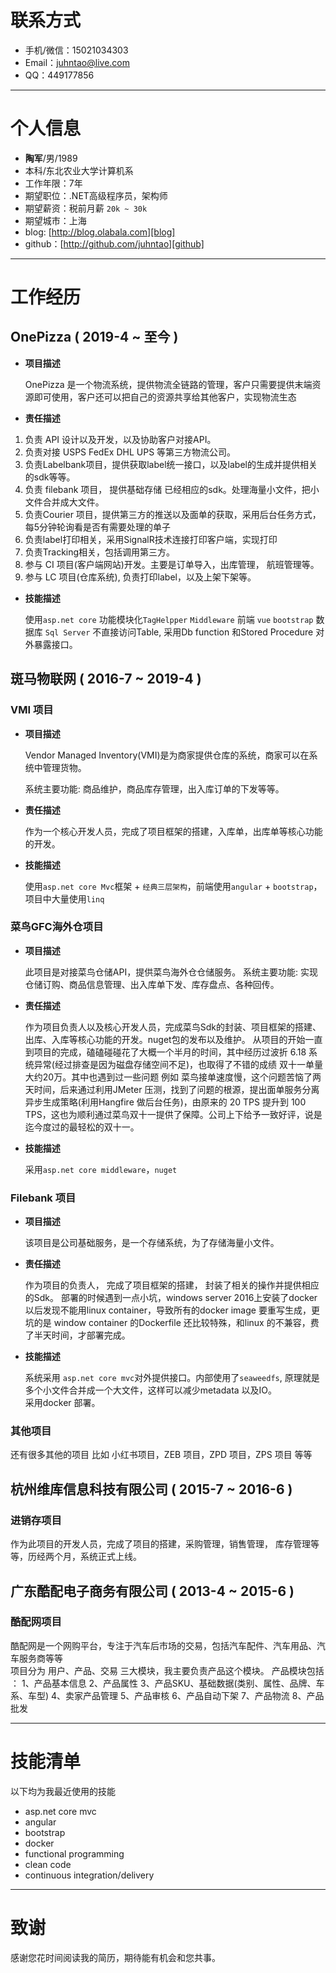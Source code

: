# 联系方式

- 手机/微信：15021034303
- Email：juhntao@live.com
- QQ：449177856

---

# 个人信息

- **陶军**/男/1989 
- 本科/东北农业大学计算机系 
- 工作年限：7年
- 期望职位：.NET高级程序员，架构师
- 期望薪资：税前月薪 `20k ~ 30k`
- 期望城市：上海
- blog: [http://blog.olabala.com][blog]
- github：[http://github.com/juhntao][github]
 
[blog]: http://blog.olabala.com
[github]: http://github.com/juhntao

---

# 工作经历

## OnePizza ( 2019-4 ~ 至今 )

- **项目描述**

    OnePizza 是一个物流系统，提供物流全链路的管理，客户只需要提供末端资源即可使用，客户还可以把自己的资源共享给其他客户，实现物流生态

- **责任描述**

1. 负责 API 设计以及开发，以及协助客户对接API。
2. 负责对接 USPS FedEx DHL UPS 等第三方物流公司。
3. 负责Labelbank项目，提供获取label统一接口，以及label的生成并提供相关的sdk等等。
4. 负责 filebank 项目， 提供基础存储 已经相应的sdk。处理海量小文件，把小文件合并成大文件。
5. 负责Courier 项目，提供第三方的推送以及面单的获取，采用后台任务方式，每5分钟轮询看是否有需要处理的单子
6. 负责label打印相关，采用SignalR技术连接打印客户端，实现打印
7. 负责Tracking相关，包括调用第三方。
8. 参与 CI 项目(客户端网站)开发。主要是订单导入，出库管理， 航班管理等。
9. 参与 LC 项目(仓库系统), 负责打印label，以及上架下架等。


- **技能描述**

    使用`asp.net core` 功能模块化`TagHelpper` `Middleware` 
	前端 `vue` `bootstrap` 
	数据库 `Sql Server` 不直接访问Table,  采用Db function 和Stored Procedure 对外暴露接口。

## 斑马物联网 ( 2016-7 ~ 2019-4 )

### VMI 项目
- **项目描述**

    Vendor Managed Inventory(VMI)是为商家提供仓库的系统，商家可以在系统中管理货物。 
 
    系统主要功能: 商品维护，商品库存管理，出入库订单的下发等等。

- **责任描述**

    作为一个核心开发人员，完成了项目框架的搭建，入库单，出库单等核心功能的开发。

- **技能描述**

    使用`asp.net core Mvc`框架 + `经典三层架构`，前端使用`angular` + `bootstrap`， 项目中大量使用`linq`


### 菜鸟GFC海外仓项目
- **项目描述**

    此项目是对接菜鸟仓储API，提供菜鸟海外仓仓储服务。 
    系统主要功能: 实现仓储订购、商品信息管理、出入库单下发、库存盘点、各种回传。

- **责任描述**

    作为项目负责人以及核心开发人员，完成菜鸟Sdk的封装、项目框架的搭建、出库、入库等核心功能的开发。nuget包的发布以及维护。
    从项目的开始一直到项目的完成，磕磕碰碰花了大概一个半月的时间，其中经历过波折 6.18 系统异常(经过排查是因为磁盘存储空间不足)，也取得了不错的成绩 双十一单量大约20万。其中也遇到过一些问题 例如 菜鸟接单速度慢，这个问题苦恼了两天时间，后来通过利用JMeter 压测，找到了问题的根源，提出面单服务分离异步生成策略(利用Hangfire 做后台任务)，由原来的 20 TPS 提升到 100 TPS，这也为顺利通过菜鸟双十一提供了保障。公司上下给予一致好评，说是迄今度过的最轻松的双十一。

- **技能描述**

    采用`asp.net core middleware`，`nuget`


### Filebank 项目
- **项目描述**

    该项目是公司基础服务，是一个存储系统，为了存储海量小文件。

- **责任描述**

    作为项目的负责人， 完成了项目框架的搭建， 封装了相关的操作并提供相应的Sdk。
    部署的时候遇到一点小坑，windows server 2016上安装了docker以后发现不能用linux container，导致所有的docker image 要重写生成，更坑的是 window container 的Dockerfile 还比较特殊，和linux 的不兼容，费了半天时间，才部署完成。

- **技能描述**

    系统采用 `asp.net core mvc`对外提供接口。内部使用了`seaweedfs`, 原理就是多个小文件合并成一个大文件，这样可以减少metadata 以及IO。  
    采用docker 部署。


### 其他项目
还有很多其他的项目 比如 小红书项目，ZEB 项目，ZPD 项目，ZPS 项目 等等

 
## 杭州维库信息科技有限公司 ( 2015-7 ~ 2016-6 )

### 进销存项目 
作为此项目的开发人员，完成了项目的搭建，采购管理，销售管理， 库存管理等等，历经两个月，系统正式上线。


## 广东酷配电子商务有限公司 ( 2013-4 ~ 2015-6 )

### 酷配网项目
酷配网是一个网购平台，专注于汽车后市场的交易，包括汽车配件、汽车用品、汽车服务商等等  
项目分为 用户、产品、交易 三大模块，我主要负责产品这个模块。 产品模块包括 ： 1、产品基本信息 2、产品属性 3、产品SKU、基础数据(类别、属性、品牌、车系、车型) 4、卖家产品管理 5、产品审核 6、产品自动下架 7、产品物流 8、产品批发  

---

# 技能清单

以下均为我最近使用的技能

- asp.net core mvc
- angular
- bootstrap
- docker
- functional programming
- clean code
- continuous integration/delivery

---

# 致谢
感谢您花时间阅读我的简历，期待能有机会和您共事。
